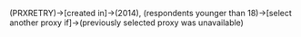 (PRXRETRY)->[created in]->(2014), (respondents younger than 18)->[select another proxy if]->(previously selected proxy was unavailable)